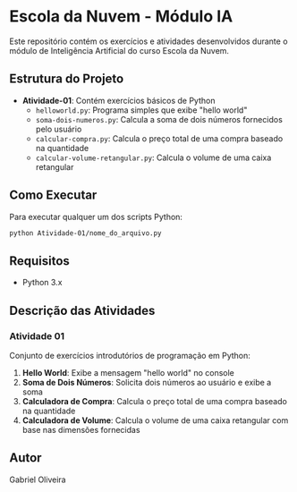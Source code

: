 # Escola da Nuvem - Módulo IA

Este repositório contém os exercícios e atividades desenvolvidos durante o módulo de Inteligência Artificial do curso Escola da Nuvem.

## Estrutura do Projeto

- **Atividade-01**: Contém exercícios básicos de Python
  - `helloworld.py`: Programa simples que exibe "hello world"
  - `soma-dois-numeros.py`: Calcula a soma de dois números fornecidos pelo usuário
  - `calcular-compra.py`: Calcula o preço total de uma compra baseado na quantidade
  - `calcular-volume-retangular.py`: Calcula o volume de uma caixa retangular

## Como Executar

Para executar qualquer um dos scripts Python:

```bash
python Atividade-01/nome_do_arquivo.py
```

## Requisitos

- Python 3.x

## Descrição das Atividades

### Atividade 01
Conjunto de exercícios introdutórios de programação em Python:

1. **Hello World**: Exibe a mensagem "hello world" no console
2. **Soma de Dois Números**: Solicita dois números ao usuário e exibe a soma
3. **Calculadora de Compra**: Calcula o preço total de uma compra baseado na quantidade
4. **Calculadora de Volume**: Calcula o volume de uma caixa retangular com base nas dimensões fornecidas

## Autor

Gabriel Oliveira